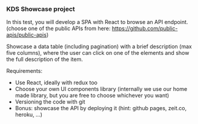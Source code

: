 ### KDS Showcase project

In this test, you will develop a SPA with React to browse an API endpoint. (choose one of the public APIs from here: https://github.com/public-apis/public-apis)

Showcase a data table (including pagination) with a brief description (max five columns),
where the user can click on one of the elements and show the full description of the item.

Requirements:

- Use React, ideally with redux too
- Choose your own UI components library (internally we use our home made library, but you are free to choose whichever you want)
- Versioning the code with git
- Bonus: showcase the API by deploying it (hint: github pages, zeit.co, heroku, …)

